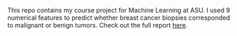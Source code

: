 This repo contains my course project for Machine Learning at ASU. I used 9 numerical features to predict whether breast cancer biopsies corresponded to malignant or benign tumors. Check out the full report [here](https://github.com/embg/Machine-Learning-Course-Project/raw/master/writeup.pdf).
